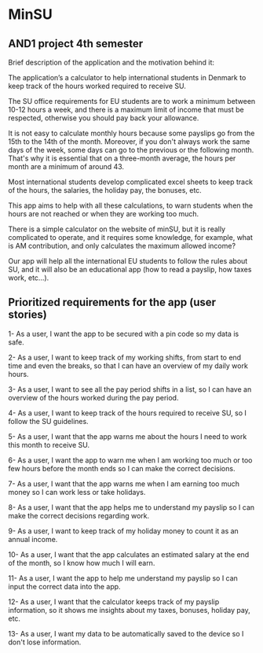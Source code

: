 # MinSU
 AND1 project 4th semester
 --------------------------------------------------------------------------------------------------------------------------
 
Brief description of the application and the motivation behind it:

The application’s a calculator to help international students
in Denmark to keep track of the hours worked required to receive SU.

The SU office requirements for EU students are to work a minimum between
10-12 hours a week, and there is a maximum limit of income that must be
respected, otherwise you should pay back your allowance.

It is not easy to calculate monthly hours because some payslips go
from the 15th to the 14th of the month. Moreover, if you don't always work 
the same days of the week, some days can go to the previous or the
following month. That's why it is essential that on a three-month average,
the hours per month are a minimum of around 43.

Most international students develop complicated excel sheets to keep
track of the hours, the salaries, the holiday pay, the bonuses, etc.

This app aims to help with all these calculations, to warn
students when the hours are not reached or when they are working too much.

There is a simple calculator on the website of minSU, but it is really
complicated to operate, and it requires some knowledge, for example,
what is AM contribution, and only calculates the maximum allowed income?

Our app will help all the international EU students to follow the rules
about SU, and it will also be an educational app (how to read a payslip,
how taxes work, etc...).


Prioritized requirements for the app (user stories)
--------------------------------------------------------------------------------------------------------------------------

1- As a user, I want the app to be secured with a pin code so my data is safe.

2- As a user, I want to keep track of my working shifts, from start to end time and even the breaks, 
	 	      so that I can have an overview of my daily work hours.
		   
3- As a user, I want to see all the pay period shifts in a list, so I can have an overview of the hours 
		      worked during the pay period.
		   
4- As a user, I want to keep track of the hours required to receive SU, so I follow the SU guidelines.

5- As a user, I want that the app warns me about the hours I need to work this month to receive SU.

6- As a user, I want the app to warn me when I am working too much or too few hours before the month ends so 
			  I can make the correct decisions.
		   
7- As a user, I want that the app warns me when I am earning too much money so I can work less or take holidays.

8- As a user, I want that the app helps me to understand my payslip so I can make the correct decisions regarding work.

9- As a user, I want to keep track of my holiday money to count it as an annual income.

10- As a user, I want that the app calculates an estimated salary at the end of the month, so I know how much I will earn.

11- As a user, I want the app to help me understand my payslip so I can input the correct data into the app.

12- As a user, I want that the calculator keeps track of my payslip information, so it shows me insights about my taxes, 
			   bonuses, holiday pay, etc.
		   
13- As a user, I want my data to be automatically saved to the device so I don't lose information.